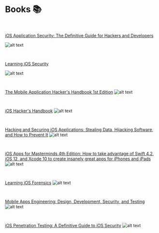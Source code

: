 # Books 📚

<br>

 [iOS Application Security: The Definitive Guide for Hackers and Developers](https://www.amazon.com/iOS-Application-Security-Definitive-Developers/dp/159327601X/ref=sr_1_3?crid=1PRA9RHH3EZEY&dchild=1&keywords=ios+security&qid=1604149383&s=books&sprefix=ios+security%2Cstripbooks%2C257&sr=1-3)

![alt text](https://images-na.ssl-images-amazon.com/images/I/51KHf4qQgjL._SX376_BO1,204,203,200_.jpg "iOS Security")


<br>

[Learning iOS Security](https://www.amazon.com/Learning-iOS-Security-Allister-Banks/dp/1783551747/ref=sr_1_10?crid=1PRA9RHH3EZEY&dchild=1&keywords=ios+security&qid=1604149383&s=books&sprefix=ios+security%2Cstripbooks%2C257&sr=1-10)

![alt text](https://images-na.ssl-images-amazon.com/images/I/51+YqajPw0L._SX404_BO1,204,203,200_.jpg "")


<br>

[The Mobile Application Hacker's Handbook 1st Edition](https://www.amazon.com/Mobile-Application-Hackers-Handbook/dp/1118958500/ref=pd_bxgy_3/133-2713623-6452941?_encoding=UTF8&pd_rd_i=1118958500&pd_rd_r=d0df2935-7257-41a9-b7cf-77381c43d521&pd_rd_w=adJdh&pd_rd_wg=MAtfh&pf_rd_p=ce6c479b-ef53-49a6-845b-bbbf35c28dd3&pf_rd_r=80V5396RGX90DJBCK2T1&psc=1&refRID=80V5396RGX90DJBCK2T1)
![alt text](https://images-na.ssl-images-amazon.com/images/I/51-UQHCfxQL._SX397_BO1,204,203,200_.jpg "")

<br>

[iOS Hacker's Handbook](https://www.amazon.com/iOS-Hackers-Handbook-Charlie-Miller/dp/1118204123/ref=pd_sbs_14_3/133-2713623-6452941?_encoding=UTF8&pd_rd_i=1118204123&pd_rd_r=4914de20-edec-4561-877e-f1b3e21cf52e&pd_rd_w=BCC5i&pd_rd_wg=be6WT&pf_rd_p=ff9b5089-1414-4e8f-9675-3397e98bf276&pf_rd_r=5JE5NJ6ND5MYEV9WN8SF&psc=1&refRID=5JE5NJ6ND5MYEV9WN8SF)
![alt text](https://images-na.ssl-images-amazon.com/images/I/41NdRpKSDyL._SX397_BO1,204,203,200_.jpg "")


<br>

[Hacking and Securing iOS Applications: Stealing Data, Hijacking Software, and How to Prevent It](https://www.amazon.com/Hacking-Securing-iOS-Applications-Hijacking/dp/1449318746/ref=sr_1_15?dchild=1&keywords=ios+security+app&qid=1604155394&s=books&sr=1-15)
![alt text](https://images-na.ssl-images-amazon.com/images/I/518IBLJgfrL._SX379_BO1,204,203,200_.jpg "")


<br>

[iOS Apps for Masterminds 4th Edition: How to take advantage of Swift 4.2, iOS 12, and Xcode 10 to create insanely great apps for iPhones and iPads](https://www.amazon.com/dp/B07GH3VMK8/ref=sspa_dk_detail_0?psc=1&pd_rd_i=B07GH3VMK8&pd_rd_w=IS7Xm&pf_rd_p=7d37a48b-2b1a-4373-8c1a-bdcc5da66be9&pd_rd_wg=zCP4m&pf_rd_r=50W2SBDCJ4FXBKDX5704&pd_rd_r=a0e04ef0-9f3f-4c80-a6de-9ae4fa16c6b7&spLa=ZW5jcnlwdGVkUXVhbGlmaWVyPUEyTlRSQ1pVODlYRDRIJmVuY3J5cHRlZElkPUEwNTI4NDQwMkQ2UFJWNjRBR0MyVCZlbmNyeXB0ZWRBZElkPUExMDAxNjk0M0hFWkxLTjE0REM5QyZ3aWRnZXROYW1lPXNwX2RldGFpbCZhY3Rpb249Y2xpY2tSZWRpcmVjdCZkb05vdExvZ0NsaWNrPXRydWU=)
![alt text](https://m.media-amazon.com/images/I/51DSviIIsoL.jpg "")


<br>

[Learning iOS Forensics](https://www.amazon.com/Learning-iOS-Forensics-Mattia-Epifani-ebook/dp/B00UJRFGVW/ref=sr_1_18?dchild=1&keywords=ios+app+security&qid=1604155552&s=digital-text&sr=1-18)
![alt text](https://images-na.ssl-images-amazon.com/images/I/51AAz854PDL._SX311_BO1,204,203,200_.jpg "")


<br>

[Mobile Apps Engineering: Design, Development, Security, and Testing](https://www.amazon.com/Mobile-Apps-Engineering-Development-Security-ebook/dp/B08LDQX3DF/ref=sr_1_20?dchild=1&keywords=ios+app+security&qid=1604155633&s=digital-text&sr=1-20)
![alt text](https://images-na.ssl-images-amazon.com/images/I/51By-v3rhJL._SX338_BO1,204,203,200_.jpg "")


<br>

[iOS Penetration Testing: A Definitive Guide to iOS Security](https://www.amazon.com/iOS-Penetration-Testing-Definitive-Security-ebook/dp/B01MQUGSRF/ref=sr_1_5?dchild=1&keywords=ios+security+app+book&qid=1604156621&sr=8-5)
![alt text](https://images-na.ssl-images-amazon.com/images/I/41lnKQqijfL._SX328_BO1,204,203,200_.jpg "")

